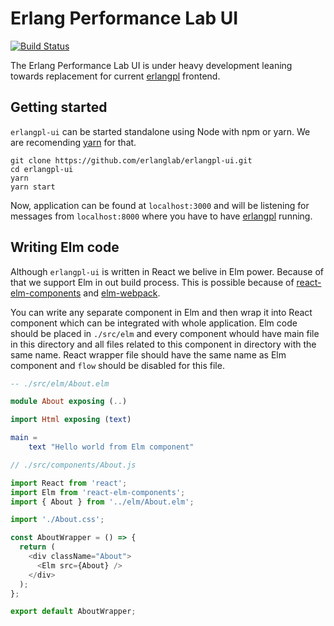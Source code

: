 # Erlang Performance Lab UI
[![Build Status](https://travis-ci.org/erlanglab/erlangpl-ui.svg?branch=master)](https://travis-ci.org/erlanglab/erlangpl-ui)

The Erlang Performance Lab UI is under heavy development leaning towards replacement for current [erlangpl](https://github.com/erlanglab/erlangpl) frontend.

## Getting started

`erlangpl-ui` can be started standalone using Node with npm or yarn.
We are recomending [yarn](https://yarnpkg.com/lang/en/) for that.

```shell
git clone https://github.com/erlanglab/erlangpl-ui.git
cd erlangpl-ui
yarn
yarn start
```

Now, application can be found at `localhost:3000` and will be listening for messages from `localhost:8000` where you have to have [erlangpl](https://github.com/erlanglab/erlangpl) running. 

## Writing Elm code

Although `erlangpl-ui` is written in React we belive in Elm power. Because of that we support Elm in out build process.
This is possible because of [react-elm-components](https://github.com/evancz/react-elm-components) and [elm-webpack](https://github.com/elm-community/elm-webpack-loader). 

You can write any separate component in Elm and then wrap it into React component which can be integrated with whole application. Elm code should be placed in `./src/elm` and every component whould have main file in this directory and all files related to this component in directory with the same name. React wrapper file should have the same name as Elm component and `flow` should be disabled for this file.


```elm
-- ./src/elm/About.elm

module About exposing (..)

import Html exposing (text)

main =
    text "Hello world from Elm component"
```


```javascript
// ./src/components/About.js

import React from 'react';
import Elm from 'react-elm-components';
import { About } from '../elm/About.elm';

import './About.css';

const AboutWrapper = () => {
  return (
    <div className="About">
      <Elm src={About} />
    </div>
  );
};

export default AboutWrapper;
```

